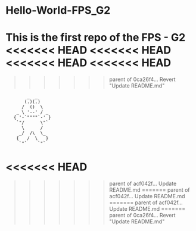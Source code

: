 # Hello-World-FPS_G2
This is the first repo of the FPS - G2
<<<<<<< HEAD
<<<<<<< HEAD
<<<<<<< HEAD
<<<<<<< HEAD
=======
>>>>>>> parent of 0ca26f4... Revert "Update README.md"

            _  _
           (.)(.)
          /  ()  \
        _ \ '--' / _
       { '-`""""`-' }
        `"/      \"`
          \      /
         _/  /\  \_
        {   /  \   }
         `"`    `"`
<<<<<<< HEAD
=======
>>>>>>> parent of acf042f... Update README.md
=======
>>>>>>> parent of acf042f... Update README.md
=======
>>>>>>> parent of acf042f... Update README.md
=======
>>>>>>> parent of 0ca26f4... Revert "Update README.md"
